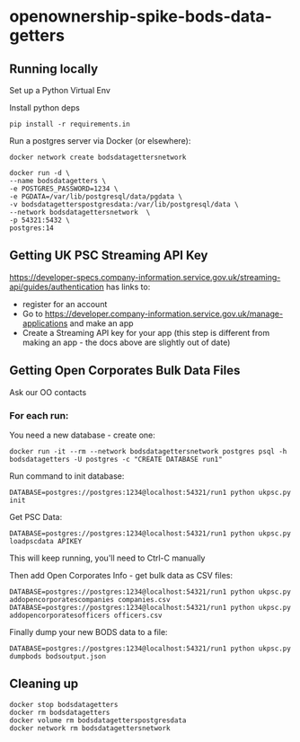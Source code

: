 # openownership-spike-bods-data-getters

## Running locally

Set up a Python Virtual Env

Install python deps

    pip install -r requirements.in 

Run a postgres server via Docker (or elsewhere):

    docker network create bodsdatagettersnetwork

    docker run -d \
    --name bodsdatagetters \
    -e POSTGRES_PASSWORD=1234 \
    -e PGDATA=/var/lib/postgresql/data/pgdata \
    -v bodsdatagetterspostgresdata:/var/lib/postgresql/data \
    --network bodsdatagettersnetwork  \
    -p 54321:5432 \
    postgres:14


## Getting UK PSC Streaming API Key

https://developer-specs.company-information.service.gov.uk/streaming-api/guides/authentication has links to:

* register for an account
* Go to https://developer.company-information.service.gov.uk/manage-applications and make an app
* Create a Streaming API key for your app (this step is different from making an app - the docs above are slightly out of date)

## Getting Open Corporates Bulk Data Files

Ask our OO contacts

### For each run:

You need a new database - create one:

    docker run -it --rm --network bodsdatagettersnetwork postgres psql -h bodsdatagetters -U postgres -c "CREATE DATABASE run1"

Run command to init database:

    DATABASE=postgres://postgres:1234@localhost:54321/run1 python ukpsc.py init

Get PSC Data:

    DATABASE=postgres://postgres:1234@localhost:54321/run1 python ukpsc.py loadpscdata APIKEY


This will keep running, you'll need to Ctrl-C manually

Then add Open Corporates Info - get bulk data as CSV files:

    DATABASE=postgres://postgres:1234@localhost:54321/run1 python ukpsc.py addopencorporatescompanies companies.csv
    DATABASE=postgres://postgres:1234@localhost:54321/run1 python ukpsc.py addopencorporatesofficers officers.csv

Finally dump your new BODS data to a file:

    DATABASE=postgres://postgres:1234@localhost:54321/run1 python ukpsc.py dumpbods bodsoutput.json

## Cleaning up

    docker stop bodsdatagetters
    docker rm bodsdatagetters
    docker volume rm bodsdatagetterspostgresdata
    docker network rm bodsdatagettersnetwork

